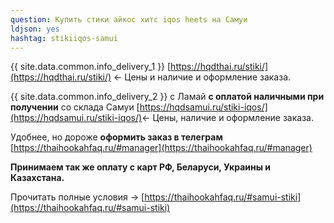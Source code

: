 ```yaml
---
question: Купить стики айкос хитс iqos heets на Самуи
ldjson: yes
hashtag: stikiiqos-samui
---
```


{{ site.data.common.info_delivery_1 }} [https://hqdthai.ru/stiki/](https://hqdthai.ru/stiki/) <- Цены и наличие и оформление заказа.

{{ site.data.common.info_delivery_2 }} с Ламай **с оплатой наличными при получении** со склада Самуи [https://hqdsamui.ru/stiki-iqos/](https://hqdsamui.ru/stiki-iqos/)<- Цены, наличие и оформление заказа.

Удобнее, но дороже **оформить заказ в телеграм** [https://thaihookahfaq.ru/#manager](https://thaihookahfaq.ru/#manager)

**Принимаем так же оплату с карт РФ, Беларуси, Украины и Казахстана.**

Прочитать полные условия -> [https://thaihookahfaq.ru/#samui-stiki](https://thaihookahfaq.ru/#samui-stiki)

